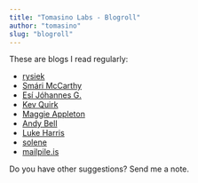 ```yaml
---
title: "Tomasino Labs - Blogroll"
author: "tomasino"
slug: "blogroll"
---
```


These are blogs I read regularly:

* [rysiek](https://rys.io/)
* [Smári McCarthy](https://smarimccarthy.is/)
* [Esí Jóhannes G.](https://esi.is/blog/)
* [Kev Quirk](https://kevquirk.com/)
* [Maggie Appleton](https://maggieappleton.com/)
* [Andy Bell](https://andy-bell.co.uk/blog/)
* [Luke Harris](https://www.lkhrs.com/blog/)
* [solene](https://dataswamp.org/~solene/)
* [mailpile.is](https://www.mailpile.is/blog/)

Do you have other suggestions? Send me a note.
